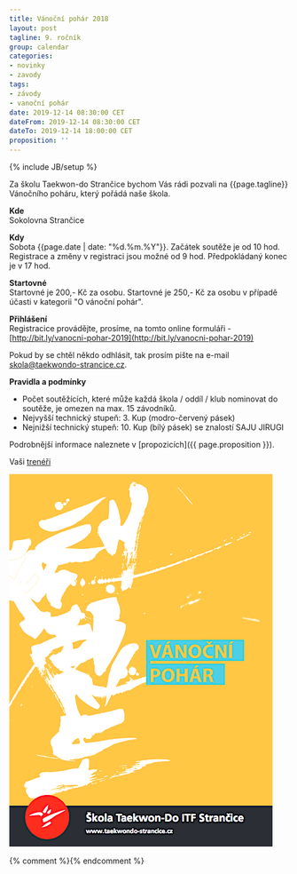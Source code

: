 ```yaml
---
title: Vánoční pohár 2018
layout: post
tagline: 9. ročník
group: calendar
categories:
- novinky
- zavody
tags:
- závody
- vanoční pohár
date: 2019-12-14 08:30:00 CET
dateFrom: 2019-12-14 08:30:00 CET
dateTo: 2019-12-14 18:00:00 CET
proposition: ''
---
```

{% include JB/setup %}

Za školu Taekwon-do Strančice bychom Vás rádi pozvali na {{page.tagline}} Vánočního poháru, který pořádá naše škola.

**Kde**  
Sokolovna Strančice

**Kdy**  
Sobota {{page.date | date: "%d.%m.%Y"}}. Začátek soutěže je od 10 hod. Registrace a změny v registraci jsou možné od 9 hod. Předpokládaný konec je v 17 hod.

**Startovné**  
Startovné je 200,- Kč za osobu.
Startovné je 250,- Kč za osobu v případě účasti v kategorii "O vánoční pohár". 

**Přihlášení**  
Registracice provádějte, prosíme, na tomto online formuláři - [http://bit.ly/vanocni-pohar-2019](http://bit.ly/vanocni-pohar-2019) 

Pokud by se chtěl někdo odhlásit, tak prosím pište na e-mail <a href="mailto:skola@taekwondo-strancice.cz">skola@taekwondo-strancice.cz</a>.

**Pravidla a podmínky**

- Počet soutěžících, které může každá škola / oddíl / klub nominovat do soutěže, je omezen na max. 15 závodníků.
- Nejvyšší technický stupeň: 3. Kup (modro-červený pásek)
- Nejnižší technický stupeň: 10. Kup (bílý pásek) se znalostí SAJU JIRUGI

Podrobnější informace naleznete v [propozicích]({{ page.proposition }}).

Vaši [trenéři](/treneri)

![Vánoční pohár 2018 - plakát](/files/img/vp-2018-plakat.png)

{% comment %}<!--
-->{% endcomment %}
